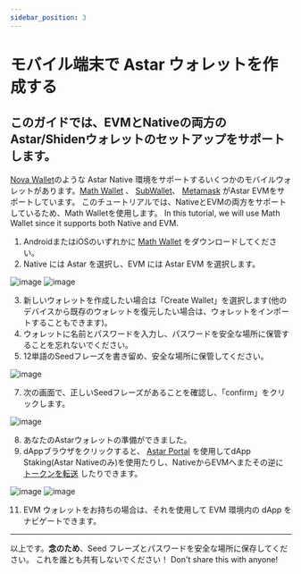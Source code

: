```yaml
---
sidebar_position: 3
---
```


# モバイル端末で Astar ウォレットを作成する

## **このガイドでは、EVMとNativeの両方のAstar/Shidenウォレットのセットアップをサポートします。**

[Nova Wallet](https://novawallet.io/)のような Astar Native 環境をサポートするいくつかのモバイルウォレットがあります。[Math Wallet](https://mathwallet.org/en-us/) 、 [SubWallet](https://subwallet.app/)、 [Metamask](https://metamask.io/download/) がAstar EVMをサポートしています。 このチュートリアルでは、NativeとEVMの両方をサポートしているため、Math Walletを使用します。 In this tutorial, we will use Math Wallet since it supports both Native and EVM.

1. AndroidまたはiOSのいずれかに [Math Wallet](https://mathwallet.org/en-us/) をダウンロードしてください。
2. Native には Astar を選択し、EVM には Astar EVM を選択します。

![image](https://user-images.githubusercontent.com/37278708/199638326-b2dc20cf-1446-40f9-9b7a-152ee5f35da7.png) ![image](https://user-images.githubusercontent.com/37278708/199638421-d27fa62b-72b0-485f-a654-f949bf128f89.png)

3. 新しいウォレットを作成したい場合は「Create Wallet」を選択します(他のデバイスから既存のウォレットを復元したい場合は、ウォレットをインポートすることもできます)。
4. ウォレットに名前とパスワードを入力し、パスワードを安全な場所に保管することを忘れないでください。
5. 12単語のSeedフレーズを書き留め、安全な場所に保管してください。

![image](https://user-images.githubusercontent.com/37278708/199640362-e22c2328-0d5a-472a-acbf-c5b357c23339.png)

7. 次の画面で、正しいSeedフレーズがあることを確認し、「confirm」をクリックします。

![image](https://user-images.githubusercontent.com/37278708/199640403-1b8091b6-9e65-4aef-920c-751698682c55.png)

8. あなたのAstarウォレットの準備ができました。
9. dAppブラウザをクリックすると、 [Astar Portal](https://portal.astar.network/) を使用してdApp Staking(Astar Nativeのみ)を使用たりし、NativeからEVMへまたその逆に [トークンを転送](https://docs.astar.network/docs/user-guides/transfer-tokens) したりできます。

![image](https://user-images.githubusercontent.com/37278708/199640641-81e1ed72-1357-490f-b9c6-ccab0d6f3cd8.png) ![image](https://user-images.githubusercontent.com/37278708/199640688-eb338b50-8581-4e85-8402-4808aea05739.png)

11. EVM ウォレットをお持ちの場合は、それを使用して EVM 環境内の dApp をナビゲートできます。

---

以上です。**念のため**、Seed フレーズとパスワードを安全な場所に保存してください。 これを誰とも共有しないでください！ Don't share this with anyone!
